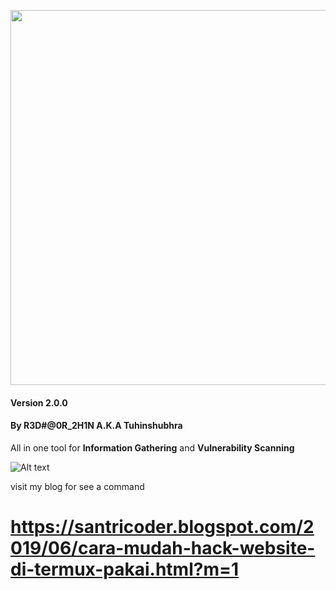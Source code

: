 <p align="center">
	<img src="https://i.imgur.com/GNWwMFb.png" width="600px">
</p>

#### Version 2.0.0
#### By R3D#@0R_2H1N A.K.A Tuhinshubhra
All in one tool for **Information Gathering** and **Vulnerability Scanning**

![Alt text](https://s28.postimg.org/3lunhz2kt/Screenshot_from_2017-08-11_19-30-32.png "Screenshot")

visit my blog for see a command
# https://santricoder.blogspot.com/2019/06/cara-mudah-hack-website-di-termux-pakai.html?m=1
